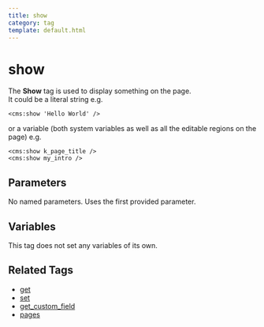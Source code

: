 ```yaml
---
title: show
category: tag
template: default.html
---
```


# show

The **Show** tag is used to display something on the page.<br/>
It could be a literal string e.g.

```
<cms:show 'Hello World' />
```

or a variable (both system variables as well as all the editable regions on the page) e.g.

```
<cms:show k_page_title />
<cms:show my_intro />
```

## Parameters

No named parameters. Uses the first provided parameter.

## Variables

This tag does not set any variables of its own.

## Related Tags

*   [get](../get.html)
*   [set](../set.html)
*   [get\_custom\_field](../get_custom_field.html)
*   [pages](../pages.html)
